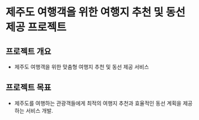 # 제주도 여행객을 위한 여행지 추천 및 동선 제공 프로젝트
## 프로젝트 개요
- 제주도 여행객을 위한 맞춤형 여행지 추천 및 동선 제공 서비스

## 프로젝트 목표

- 제주도를 여행하는 관광객들에게 최적의 여행지 추천과 효율적인 동선 계획을 제공하는 서비스 개발.

